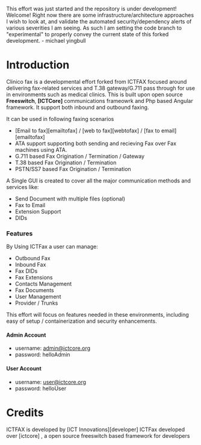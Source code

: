 This effort was just started and the repository is under development!  Welcome!
Right now there are some infrastructure/architecture approaches I wish to look at, and validate the automated security/dependency alerts of various severities I am seeing.  As such I am setting the code branch to "experimental" to properly convey the current state of this forked development. - michael yingbull

Introduction
============
Clinico fax is a developmental effort forked from ICTFAX focused around delivering fax-related services and T.38 gateway/G.711 pass through for use in environments such as medical clinics.  This is built upon  open source __Freeswitch__, __[ICTCore]__ communications frameowrk and Php based Angular framework. It support both inbound and outbound faxing. 

It can be used in following faxing scenarios

* [Email to fax][emailtofax] / [web to fax][webtofax] / [fax to email][emailtofax]
* ATA support supporting both sending and recieving Fax over Fax machines using ATA. 
* G.711 based Fax Origination / Termination / Gateway
* T.38 based Fax Origination / Termination
* PSTN/SS7 based Fax Origination / Termination

A Single GUI is created to cover all the major communication methods and services like:

- Send Document with multiple files (optional)
- Fax to Email
- Extension Support
- DIDs

### Features

By Using ICTFax a user can manage:

  * Outbound Fax
  * Inbound Fax
  * Fax DIDs
  * Fax Extensions
  * Contacts Management
  * Fax Documents
  * User Management
  * Provider / Trunks

This effort will focus on features needed in these environments, including easy of setup / containerization and security enhancements.

#### Admin Account
* username: admin@ictcore.org
* password: helloAdmin

#### User Account
* username: user@ictcore.org
* password: helloUser


Credits
=======
ICTFAX is developed by [ICT Innovations][developer]
ICTFax developed over [ictcore] , a open source freeswitch based framework for developers 

